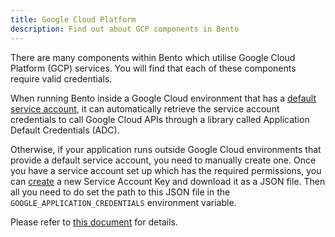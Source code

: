 ```yaml
---
title: Google Cloud Platform
description: Find out about GCP components in Bento
---
```


There are many components within Bento which utilise Google Cloud Platform (GCP) services. You will find that each of
these components require valid credentials.

When running Bento inside a Google Cloud environment that has a
[default service account](https://cloud.google.com/iam/docs/service-accounts#default), it can automatically retrieve the
service account credentials to call Google Cloud APIs through a library called Application Default Credentials (ADC).

Otherwise, if your application runs outside Google Cloud environments that provide a default service account, you need
to manually create one. Once you have a service account set up which has the required permissions, you can
[create](https://console.cloud.google.com/apis/credentials/serviceaccountkey) a new Service Account Key and download it
as a JSON file. Then all you need to do set the path to this JSON file in the `GOOGLE_APPLICATION_CREDENTIALS`
environment variable.

Please refer to [this document](https://cloud.google.com/docs/authentication/production) for details.
